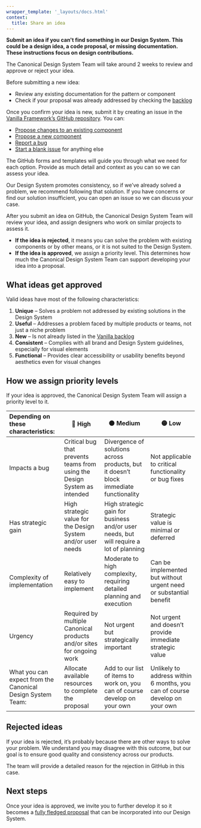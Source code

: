 ```yaml
---
wrapper_template: '_layouts/docs.html'
context:
  title: Share an idea
---
```


**Submit an idea if you can't find something in our Design System. This could be a design idea, a code proposal, or missing documentation. These instructions focus on design contributions.**

The Canonical Design System Team will take around 2 weeks to review and approve or reject your idea.

Before submitting a new idea:

<!-- To do: add link to documentation in Figma whenever available -->

- Review any existing documentation for the pattern or component
- Check if your proposal was already addressed by checking the [backlog](https://github.com/canonical/vanilla-framework/issues)

Once you confirm your idea is new, submit it by creating an issue in the [Vanilla Framework’s GitHub repository](https://github.com/canonical/vanilla-framework/issues/new/choose). You can:

<!-- To do: replace issue templates with new forms -->

- [Propose changes to an existing component](https://github.com/canonical/vanilla-framework/issues/new?template=propose-changes-to-existing-component.md)
- [Propose a new component](https://github.com/canonical/vanilla-framework/issues/new?template=propose-new-component.md)
- [Report a bug](https://github.com/canonical/vanilla-framework/issues/new?template=report-a-bug.md)
- [Start a blank issue](https://github.com/canonical/vanilla-framework/issues/new?template=BLANK_ISSUE) for anything else

The GitHub forms and templates will guide you through what we need for each option. Provide as much detail and context as you can so we can assess your idea.

Our Design System promotes consistency, so if we’ve already solved a problem, we recommend following that solution. If you have concerns or find our solution insufficient, you can open an issue so we can discuss your case.

After you submit an idea on GitHub, the Canonical Design System Team will review your idea, and assign designers who work on similar projects to assess it.

- **If the idea is rejected**, it means you can solve the problem with existing components or by other means, or it is not suited to the Design System.
- **If the idea is approved**, we assign a priority level. This determines how much the Canonical Design System Team can support developing your idea into a proposal.

## What ideas get approved

Valid ideas have most of the following characteristics:

1. **Unique** – Solves a problem not addressed by existing solutions in the Design System
2. **Useful** – Addresses a problem faced by multiple products or teams, not just a niche problem
3. **New** – Is not already listed in the [Vanilla backlog](https://github.com/canonical/vanilla-framework/issues)
4. **Consistent** – Complies with all brand and Design System guidelines, especially for visual elements
5. **Functional** – Provides clear accessibility or usability benefits beyond aesthetics even for visual changes

## How we assign priority levels

If your idea is approved, the Canonical Design System Team will assign a priority level to it.

| Depending on these characteristics:                        | 🔴 High                                                                   | 🟠 Medium                                                                              | 🟡 Low                                                                     |
| :--------------------------------------------------------- | ------------------------------------------------------------------------- | -------------------------------------------------------------------------------------- | -------------------------------------------------------------------------- |
| Impacts a bug                                              | Critical bug that prevents teams from using the Design System as intended | Divergence of solutions across products, but it doesn’t block immediate functionality  | Not applicable to critical functionality or bug fixes                      |
| Has strategic gain                                         | High strategic value for the Design System and/or user needs              | High strategic gain for business and/or user needs, but will require a lot of planning | Strategic value is minimal or deferred                                     |
| Complexity of implementation                               | Relatively easy to implement                                              | Moderate to high complexity, requiring detailed planning and execution                 | Can be implemented but without urgent need or substantial benefit          |
| Urgency                                                    | Required by multiple Canonical products and/or sites for ongoing work     | Not urgent but strategically important                                                 | Not urgent and doesn’t provide immediate strategic value                   |
| What you can expect from the Canonical Design System Team: | Allocate available resources to complete the proposal                     | Add to our list of items to work on, you can of course develop on your own             | Unlikely to address within 6 months, you can of course develop on your own |

## Rejected ideas

If your idea is rejected, it’s probably because there are other ways to solve your problem. We understand you may disagree with this outcome, but our goal is to ensure good quality and consistency across our products.

The team will provide a detailed reason for the rejection in GitHub in this case.

## Next steps

Once your idea is approved, we invite you to further develop it so it becomes a [fully fledged proposal](/docs/contribute/design-proposal) that can be incorporated into our Design System.
